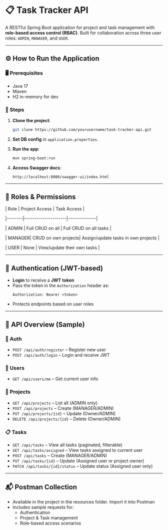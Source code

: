 # 📋 Task Tracker API

A RESTful Spring Boot application for project and task management with **role-based access control (RBAC)**. Built for collaboration across three user roles: `ADMIN`, `MANAGER`, and `USER`.

---
## ⚙️ How to Run the Application

### 🖥️ Prerequisites

- Java 17
- Maven
- H2 in-memory for dev

### 🏁 Steps

1. **Clone the project**:
   ```bash
   git clone https://github.com/yourusername/task-tracker-api.git
   ```

2. **Set DB config** in `application.properties`.

3. **Run the app**:
   ```bash
   mvn spring-boot:run
   ```

4. **Access Swagger docs**:
   ```
   http://localhost:8080/swagger-ui/index.html
   ```

---

## 👥 Roles & Permissions

| Role   | Project Access      | Task Access  |

|--------|---------------------|--------------|

| ADMIN  | Full CRUD on all    | Full CRUD on all tasks  |

| MANAGER| CRUD on own projects| Assign/update tasks in own projects |

| USER   | None                | View/update their own tasks     |

---

## 🔐 Authentication (JWT-based)

- **Login** to receive a **JWT token**
- Pass the token in the `Authorization` header as:
  ```
  Authorization: Bearer <token>
  ```
- Protects endpoints based on user roles

---

## 📌 API Overview (Sample)

### 🔑 Auth

- `POST /api/auth/register` – Register new user
- `POST /api/auth/login` – Login and receive JWT

### 👤 Users

- `GET /api/users/me` – Get current user info

### 📁 Projects

- `GET /api/projects` – List all (ADMIN only)
- `POST /api/projects` – Create (MANAGER/ADMIN)
- `PUT /api/projects/{id}` – Update (Owner/ADMIN)
- `DELETE /api/projects/{id}` – Delete (Owner/ADMIN)

### 📋 Tasks

- `GET /api/tasks` – View all tasks (paginated, filterable)
- `GET /api/tasks/assigned` – View tasks assigned to current user
- `POST /api/tasks` – Create (MANAGER/ADMIN)
- `PUT /api/tasks/{id}` – Update (Assigned user or project owner)
- `PATCH /api/tasks/{id}/status` – Update status (Assigned user only)

---

## 📬 Postman Collection

- Available in the project in the resources folder. Import it into Postman
- Includes sample requests for:
    - Authentication
    - Project & Task management
    - Role-based access scenarios